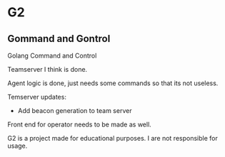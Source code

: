 # G2
## Gommand and Gontrol
Golang Command and Control

Teamserver I think is done. 

Agent logic is done, just needs some commands so that its not useless.

Temserver updates:
- Add beacon generation to team server 

Front end for operator needs to be made as well.

G2 is a project made for educational purposes. I are not responsible for usage. 
